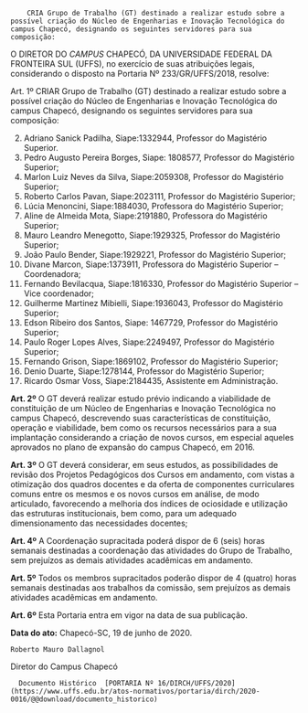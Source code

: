         CRIA Grupo de Trabalho (GT) destinado a realizar estudo sobre a possível criação do Núcleo de Engenharias e Inovação Tecnológica do campus Chapecó, designando os seguintes servidores para sua composição:  

 

  

 O DIRETOR DO *CAMPUS* CHAPECÓ, DA UNIVERSIDADE FEDERAL DA FRONTEIRA SUL (UFFS), no exercício de suas atribuições legais, considerando o disposto na Portaria Nº 233/GR/UFFS/2018, resolve:

  

 Art. 1º CRIAR Grupo de Trabalho (GT) destinado a realizar estudo sobre a possível criação do Núcleo de Engenharias e Inovação Tecnológica do campus Chapecó, designando os seguintes servidores para sua composição:

  

 
 2. Adriano Sanick Padilha, Siape:1332944, Professor do Magistério Superior.
 4. Pedro Augusto Pereira Borges, Siape: 1808577, Professor do Magistério Superior;
 6. Marlon Luiz Neves da Silva, Siape:2059308, Professor do Magistério Superior;
 8. Roberto Carlos Pavan, Siape:2023111, Professor do Magistério Superior;
 10. Lúcia Menoncini, Siape:1884030, Professora do Magistério Superior;
 12. Aline de Almeida Mota, Siape:2191880, Professora do Magistério Superior;
 14. Mauro Leandro Menegotto, Siape:1929325, Professor do Magistério Superior;
 16. João Paulo Bender, Siape:1929221, Professor do Magistério Superior;
 18. Divane Marcon, Siape:1373911, Professora do Magistério Superior – Coordenadora;
 20. Fernando Bevilacqua, Siape:1816330, Professor do Magistério Superior – Vice coordenador;
 22. Guilherme Martinez Mibielli, Siape:1936043, Professor do Magistério Superior;
 24. Edson Ribeiro dos Santos, Siape: 1467729, Professor do Magistério Superior;
 26. Paulo Roger Lopes Alves, Siape:2249497, Professor do Magistério Superior;
 28. Fernando Grison, Siape:1869102, Professor do Magistério Superior;
 30. Denio Duarte, Siape:1278144, Professor do Magistério Superior;
 32. Ricardo Osmar Voss, Siape:2184435, Assistente em Administração.
 
  

 **Art. 2º** O GT deverá realizar estudo prévio indicando a viabilidade de constituição de um Núcleo de Engenharias e Inovação Tecnológica no campus Chapecó, descrevendo suas características de constituição, operação e viabilidade, bem como os recursos necessários para a sua implantação considerando a criação de novos cursos, em especial aqueles aprovados no plano de expansão do campus Chapecó, em 2016.

  

 **Art. 3º** O GT deverá considerar, em seus estudos, as possibilidades de revisão dos Projetos Pedagógicos dos Cursos em andamento, com vistas a otimização dos quadros docentes e da oferta de componentes curriculares comuns entre os mesmos e os novos cursos em análise, de modo articulado, favorecendo a melhoria dos índices de ociosidade e utilização das estruturas institucionais, bem como, para um adequado dimensionamento das necessidades docentes;

  

 **Art. 4º** A Coordenação supracitada poderá dispor de 6 (seis) horas semanais destinadas a coordenação das atividades do Grupo de Trabalho, sem prejuízos as demais atividades acadêmicas em andamento.

  

 **Art. 5º** Todos os membros supracitados poderão dispor de 4 (quatro) horas semanais destinadas aos trabalhos da comissão, sem prejuízos as demais atividades acadêmicas em andamento.

  

 **Art. 6º** Esta Portaria entra em vigor na data de sua publicação.

  

  

  

   **Data do ato:** Chapecó-SC, 19 de junho de 2020.   
 

    Roberto Mauro Dallagnol   
 Diretor do Campus Chapecó 

      Documento Histórico  [PORTARIA Nº 16/DIRCH/UFFS/2020](https://www.uffs.edu.br/atos-normativos/portaria/dirch/2020-0016/@@download/documento_historico)     
      